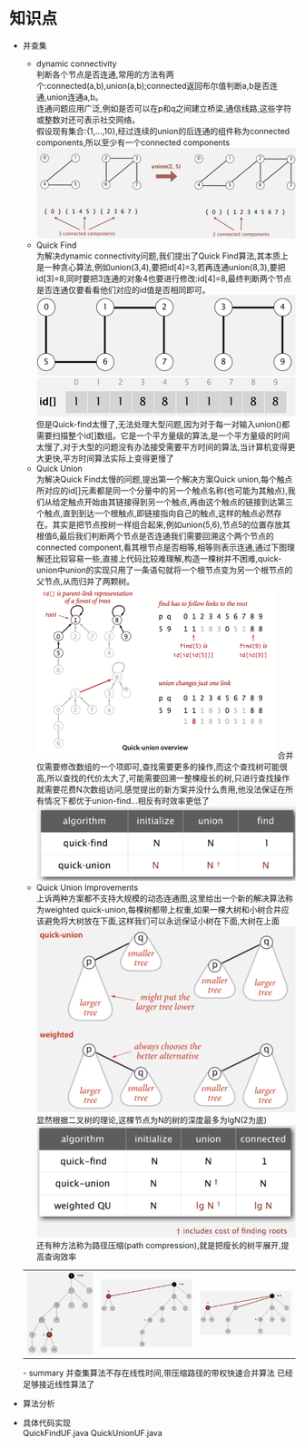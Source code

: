 
# 知识点  
- 并查集  
   - dynamic connectivity  
   判断各个节点是否连通,常用的方法有两个:connected(a,b),union(a,b);connected返回布尔值判断a,b是否连通,union连通a,b。  
   连通问题应用广泛,例如是否可以在p和q之间建立桥梁,通信线路,这些字符或整数对还可表示社交网络。  
   假设现有集合:{1,...,10},经过连续的union的后连通的组件称为connected components,所以至少有一个connected components  
   ![connectedComponents](images/connectedComponents.png)  
   - Quick Find  
   为解决dynamic connectivity问题,我们提出了Quick Find算法,其本质上是一种贪心算法,例如union(3,4),要把id[4]=3,若再连通union(8,3),要把id[3]=8,同时要把3连通的对象4也要进行修改:id[4]=8,最终判断两个节点是否连通仅要看看他们对应的id值是否相同即可。  
   ![](images/union-find01.png)  
   ![](images/union-find02.png)  
   但是Quick-find太慢了,无法处理大型问题,因为对于每一对输入union()都需要扫描整个id[]数组。它是一个平方量级的算法,是一个平方量级的时间太慢了,对于大型的问题没有办法接受需要平方时间的算法,当计算机变得更大更快,平方时间算法实际上变得更慢了
   - Quick Union  
   为解决Quick Find太慢的问题,提出第一个解决方案Quick union,每个触点所对应的id[]元素都是同一个分量中的另一个触点名称(也可能为其触点),我们从给定触点开始由其链接得到另一个触点,再由这个触点的链接到达第三个触点,直到到达一个根触点,即链接指向自己的触点,这样的触点必然存在。其实是把节点按树一样组合起来,例如union(5,6),节点5的位置存放其根值6,最后我们判断两个节点是否连通我们需要回溯这个两个节点的connected component,看其根节点是否相等,相等则表示连通,通过下图理解还比较容易一些,直接上代码比较难理解,构造一棵树并不困难,quick-union中union的实现只用了一条语句就将一个根节点变为另一个根节点的父节点,从而归并了两颗树。    
   ![](images/quick-union-overview.png)
   合并仅需要修改数组的一个项即可,查找需要更多的操作,而这个查找树可能很高,所以查找的代价太大了,可能需要回溯一整棵瘦长的树,只进行查找操作就需要花费N次数组访问,感觉提出的新方案并没什么贵用,他没法保证在所有情况下都优于union-find...相反有时效率更低了  
   ![](images/quick-union02.png)  
   - Quick Union Improvements  
   上诉两种方案都不支持大规模的动态连通图,这里给出一个新的解决算法称为weighted quick-union,每棵树都带上权重,如果一棵大树和小树合并应该避免将大树放在下面,这样我们可以永远保证小树在下面,大树在上面  
   ![](images/quick-union03.png)  
   显然根据二叉树的理论,这棵节点为N的树的深度最多为lgN(2为底)  
   ![](images/quick-union04.png)  
   还有种方法称为路径压缩(path compression),就是把瘦长的树平展开,提高查询效率  
   <table>
   <tr>
      <td><img src="images/compressPath01.png"></img></td>
      <td><img src="images/compressPath02.png"></img></td>
      <td><img src="images/compressPath03.png"></img></td>
   </tr>
   </table>
   - summary  
   并查集算法不存在线性时间,带压缩路径的带权快速合并算法 已经足够接近线性算法了
- 算法分析  


- 具体代码实现  
  QuickFindUF.java
  QuickUnionUF.java